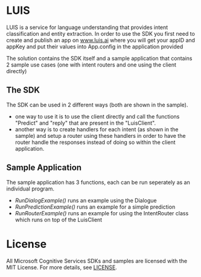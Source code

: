 LUIS
==============
LUIS is a service for language understanding that provides intent classification and entity extraction.
In order to use the SDK you first need to create and publish an app on www.luis.ai where you will get your appID and appKey and put their values into App.config in the application provided

The solution contains the SDK itself and a sample application that contains 2 sample use cases (one with intent routers and one using the client directly)


The SDK
--------------
The SDK can be used in 2 different ways (both are shown in the sample).
- one way to use it is to use the client directly and call the functions "Predict" and "reply" that are present in the "LuisClient".
- another way is to create handlers for each intent (as shown in the sample) and setup a router using these handlers in order to have the router handle the responses instead of doing so within the client application.

Sample Application
--------------
The sample application has 3 functions, each can be run seperately as an individual program. 
- *RunDialogExample()* runs an example using the Dialogue
- *RunPredictionExample()* runs an example for a simple prediction
- *RunRouterExample()* runs an example for using the IntentRouter class which runs on top of the LuisClient

License
=======

All Microsoft Cognitive Services SDKs and samples are licensed with the MIT License. For more details, see
[LICENSE](</LICENSE.md>).


